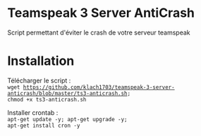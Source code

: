 # Teamspeak 3 Server AntiCrash
Script permettant d'éviter le crash de votre serveur teamspeak

# Installation 
Télécharger le script :
<br><code>wget https://github.com/klach1703/teamspeak-3-server-anticrash/blob/master/ts3-anticrash.sh; chmod +x ts3-anticrash.sh</code>

Installer crontab :
<br><code>apt-get update -y; apt-get upgrade -y; apt-get install cron -y</code>
